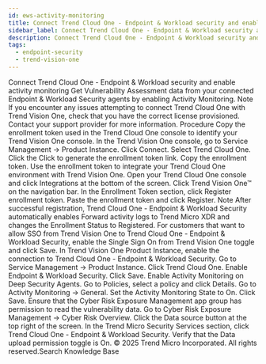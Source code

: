 ```yaml
---
id: ews-activity-monitoring
title: Connect Trend Cloud One - Endpoint & Workload security and enable activity monitoring
sidebar_label: Connect Trend Cloud One - Endpoint & Workload security and enable activity monitoring
description: Connect Trend Cloud One - Endpoint & Workload security and enable activity monitoring
tags:
  - endpoint-security
  - trend-vision-one
---
```


 Connect Trend Cloud One - Endpoint & Workload security and enable activity monitoring Get Vulnerability Assessment data from your connected Endpoint & Workload Security agents by enabling Activity Monitoring. Note If you encounter any issues attempting to connect Trend Cloud One with Trend Vision One, check that you have the correct license provisioned. Contact your support provider for more information. Procedure Copy the enrollment token used in the Trend Cloud One console to identify your Trend Vision One console. In the Trend Vision One console, go to Service Management → Product Instance. Click Connect. Select Trend Cloud One. Click the Click to generate the enrollment token link. Copy the enrollment token. Use the enrollment token to integrate your Trend Cloud One environment with Trend Vision One. Open your Trend Cloud One console and click Integrations at the bottom of the screen. Click Trend Vision One™ on the navigation bar. In the Enrollment Token section, click Register enrollment token. Paste the enrollment token and click Register. Note After successful registration, Trend Cloud One - Endpoint & Workload Security automatically enables Forward activity logs to Trend Micro XDR and changes the Enrollment Status to Registered. For customers that want to allow SSO from Trend Vision One to Trend Cloud One - Endpoint & Workload Security, enable the Single Sign On from Trend Vision One toggle and click Save. In Trend Vision One Product Instance, enable the connection to Trend Cloud One - Endpoint & Workload Security. Go to Service Management → Product Instance. Click Trend Cloud One. Enable Endpoint & Workload Security. Click Save. Enable Activity Monitoring on Deep Security Agents. Go to Policies, select a policy and click Details. Go to Activity Monitoring → General. Set the Activity Monitoring State to On. Click Save. Ensure that the Cyber Risk Exposure Management app group has permission to read the vulnerability data. Go to Cyber Risk Exposure Management → Cyber Risk Overview. Click the Data source button at the top right of the screen. In the Trend Micro Security Services section, click Trend Cloud One - Endpoint & Workload Security. Verify that the Data upload permission toggle is On. © 2025 Trend Micro Incorporated. All rights reserved.Search Knowledge Base